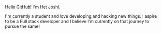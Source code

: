 Hello GitHub! I'm Het Joshi.

I'm currently a student and love developing and hacking new things.
I aspire to be a Full stack developer and I believe I'm currently on that journey to pursue the same!
